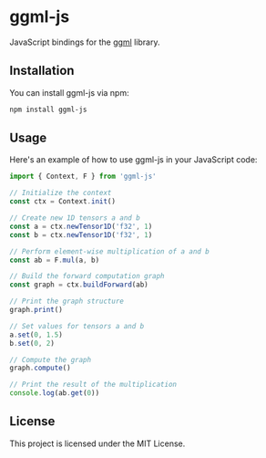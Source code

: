 # ggml-js

JavaScript bindings for the [ggml](https://github.com/ggerganov/ggml) library.

## Installation

You can install ggml-js via npm:

```bash
npm install ggml-js
```

## Usage

Here's an example of how to use ggml-js in your JavaScript code:

```js
import { Context, F } from 'ggml-js'

// Initialize the context
const ctx = Context.init()

// Create new 1D tensors a and b
const a = ctx.newTensor1D('f32', 1)
const b = ctx.newTensor1D('f32', 1)

// Perform element-wise multiplication of a and b
const ab = F.mul(a, b)

// Build the forward computation graph
const graph = ctx.buildForward(ab)

// Print the graph structure
graph.print()

// Set values for tensors a and b
a.set(0, 1.5)
b.set(0, 2)

// Compute the graph
graph.compute()

// Print the result of the multiplication
console.log(ab.get(0))
```

## License

This project is licensed under the MIT License.
